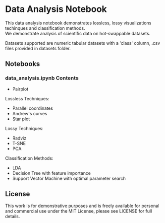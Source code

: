 # Data Analysis Notebook

This data analysis notebook demonstrates lossless, lossy visualizations techinques and classification methods.  
We demonstrate analysis of scientific data on hot-swappable datasets.  

Datasets supported are numeric tabular datasets with a 'class' column, .csv files provided in datasets folder.  

## Notebooks

### data_analysis.ipynb Contents

- Pairplot

Lossless Techniques:

- Parallel coordinates
- Andrew's curves
- Star plot

Lossy Techniques:

- Radviz
- T-SNE
- PCA

Classification Methods:

- LDA
- Decision Tree with feature importance
- Support Vector Machine with optimal parameter search

## License

This work is for demonstrative purposes and is freely available for personal and commercial use under the MIT License, please see LICENSE for full details.
